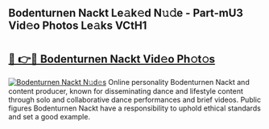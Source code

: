 ## Bodenturnen Nackt Le𝚊k𝚎d N𝚞𝚍e - Part-mU3 Vid𝚎o Photos Le𝚊ks VCtH1

# <h2><a href="http://fb46l3.evod.top/?m=Bodenturnen+Nackt">🔗 👉🔴 Bodenturnen Nackt Vid𝚎o Ph𝚘t𝚘s</a></h2>

[![Bodenturnen Nackt N𝚞d𝚎s](https://i.imgur.com/8V9OHl7.gif)](http://fb46l3.evod.top/?m=Bodenturnen+Nackt)
Online personality Bodenturnen Nackt and content producer, known for disseminating dance and lifestyle content through solo and collaborative dance performances and brief videos. Public figures Bodenturnen Nackt have a responsibility to uphold ethical standards and set a good example. 
